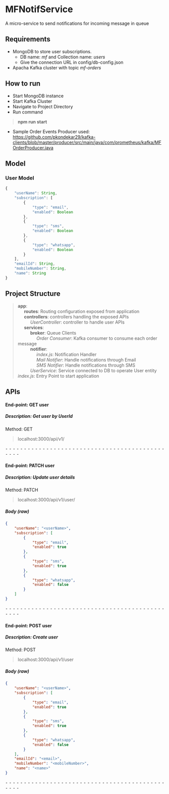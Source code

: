# MFNotifService

A micro-service to send notifications for incoming message in queue

## Requirements
- MongoDB to store user subscriptions. 
  - DB name: *mf* and Collection name: *users*
  - Give the connection URL in config/db-config.json
- Apacha Kafka cluster with topic *mf-orders*

## How to run

- Start MongoDB instance
- Start Kafka Cluster
- Navigate to Project Directory
- Run command 
> **npm run start**<br>
- Sample Order Events Producer used: https://github.com/pkondekar29/kafka-clients/blob/master/producer/src/main/java/com/prometheus/kafka/MFOrderProducer.java

## Model

### User Model 

```javascript
{
    "userName": String,
    "subscription": [
        {
            "type": "email",
            "enabled": Boolean
        },
        {
            "type": "sms",
            "enabled": Boolean
        },
        {
            "type": "whatsapp",
            "enabled": Boolean
        }
    ],
    "emailId": String,
    "mobileNumber": String,
    "name": String
}
```

## Project Structure

>**app**:<br>
&nbsp;&nbsp;&nbsp;&nbsp;&nbsp;**routes**: Routing configuration exposed from application<br>
&nbsp;&nbsp;&nbsp;&nbsp;&nbsp;**controllers**: controllers handling the exposed APIs<br>
&nbsp;&nbsp;&nbsp;&nbsp;&nbsp;&nbsp;&nbsp;&nbsp;&nbsp;&nbsp;*UserController*: controller to handle user APIs<br>
&nbsp;&nbsp;&nbsp;&nbsp;&nbsp;**services**:<br>
&nbsp;&nbsp;&nbsp;&nbsp;&nbsp;&nbsp;&nbsp;&nbsp;&nbsp;&nbsp;**broker**: Queue Clients<br>
&nbsp;&nbsp;&nbsp;&nbsp;&nbsp;&nbsp;&nbsp;&nbsp;&nbsp;&nbsp;&nbsp;&nbsp;&nbsp;&nbsp;&nbsp;*Order Consumer*: Kafka consumer to consume each order message<br>
&nbsp;&nbsp;&nbsp;&nbsp;&nbsp;&nbsp;&nbsp;&nbsp;&nbsp;&nbsp;**notifier**: <br>
&nbsp;&nbsp;&nbsp;&nbsp;&nbsp;&nbsp;&nbsp;&nbsp;&nbsp;&nbsp;&nbsp;&nbsp;&nbsp;&nbsp;&nbsp;*index.js*: Notification Handler<br>
&nbsp;&nbsp;&nbsp;&nbsp;&nbsp;&nbsp;&nbsp;&nbsp;&nbsp;&nbsp;&nbsp;&nbsp;&nbsp;&nbsp;&nbsp;*Mail Notifier*: Handle notifications through Email<br>
&nbsp;&nbsp;&nbsp;&nbsp;&nbsp;&nbsp;&nbsp;&nbsp;&nbsp;&nbsp;&nbsp;&nbsp;&nbsp;&nbsp;&nbsp;*SMS Notifier*: Handle notifications through SMS<br>
&nbsp;&nbsp;&nbsp;&nbsp;&nbsp;&nbsp;&nbsp;&nbsp;&nbsp;&nbsp;*UserService*: Service connected to DB to operate User entity<br>
*index.js*: Entry Point to start application

## APIs

#### End-point: GET user
##### Description: Get user by UserId
Method: GET

>localhost:3000/api/v1/<userId>

⁃ ⁃ ⁃ ⁃ ⁃ ⁃ ⁃ ⁃ ⁃ ⁃ ⁃ ⁃ ⁃ ⁃ ⁃ ⁃ ⁃ ⁃ ⁃ ⁃ ⁃ ⁃ ⁃ ⁃ ⁃ ⁃ ⁃ ⁃ ⁃ ⁃ ⁃ ⁃ ⁃ ⁃ ⁃ ⁃ ⁃ ⁃ ⁃ ⁃ ⁃ ⁃ ⁃ ⁃ ⁃ ⁃ ⁃

#### End-point: PATCH user
##### Description: Update user details
Method: PATCH

>localhost:3000/api/v1/user/<userId>

##### Body (**raw**)

```json
{
    "userName": "<userName>",
    "subscription": [
        {
            "type": "email",
            "enabled": true
        },
        {
            "type": "sms",
            "enabled": true
        },
        {
            "type": "whatsapp",
            "enabled": false
        }
    ]
}
```
⁃ ⁃ ⁃ ⁃ ⁃ ⁃ ⁃ ⁃ ⁃ ⁃ ⁃ ⁃ ⁃ ⁃ ⁃ ⁃ ⁃ ⁃ ⁃ ⁃ ⁃ ⁃ ⁃ ⁃ ⁃ ⁃ ⁃ ⁃ ⁃ ⁃ ⁃ ⁃ ⁃ ⁃ ⁃ ⁃ ⁃ ⁃ ⁃ ⁃ ⁃ ⁃ ⁃ ⁃ ⁃ ⁃ ⁃

#### End-point: POST user
##### Description: Create user
Method: POST

>localhost:3000/api/v1/user

##### Body (**raw**)

```json
{
    "userName": "<userName>",
    "subscription": [
        {
            "type": "email",
            "enabled": true
        },
        {
            "type": "sms",
            "enabled": true
        },
        {
            "type": "whatsapp",
            "enabled": false
        }
    ],
    "emailId": "<email>",
    "mobileNumber": "<mobileNumber>",
    "name": "<name>"
}
```

⁃ ⁃ ⁃ ⁃ ⁃ ⁃ ⁃ ⁃ ⁃ ⁃ ⁃ ⁃ ⁃ ⁃ ⁃ ⁃ ⁃ ⁃ ⁃ ⁃ ⁃ ⁃ ⁃ ⁃ ⁃ ⁃ ⁃ ⁃ ⁃ ⁃ ⁃ ⁃ ⁃ ⁃ ⁃ ⁃ ⁃ ⁃ ⁃ ⁃ ⁃ ⁃ ⁃ ⁃ ⁃ ⁃ ⁃